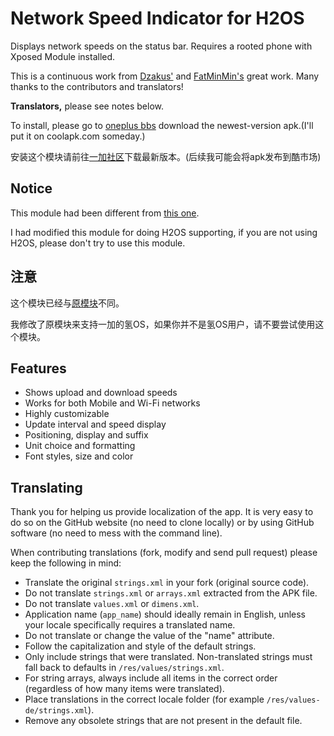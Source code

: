 Network Speed Indicator for H2OS
=======================

Displays network speeds on the status bar. Requires a rooted phone with Xposed Module installed.

This is a continuous work from [Dzakus'](http://repo.xposed.info/module/pl.com.android.networkspeedindicator) and [FatMinMin's](http://repo.xposed.info/module/tw.fatminmin.xposed.networkspeedindicator) great work. Many thanks to the contributors and translators!

**Translators,** please see notes below.

To install, please go to [oneplus bbs](http://www.oneplusbbs.com/thread-2881051-1-1.html) download the newest-version apk.(I'll put it on coolapk.com someday.)

安装这个模块请前往[一加社区](http://www.oneplusbbs.com/thread-2881051-1-1.html)下载最新版本。(后续我可能会将apk发布到酷市场)


Notice
--------
This module had been different from [this one](https://github.com/chiehmin/Xposed-NetworkSpeedIndicator).

I had modified this module for doing H2OS supporting, if you are not using H2OS, please don't try to use this module.

注意
--------
这个模块已经与[原模块](https://github.com/chiehmin/Xposed-NetworkSpeedIndicator)不同。

我修改了原模块来支持一加的氢OS，如果你并不是氢OS用户，请不要尝试使用这个模块。

Features
--------
 * Shows upload and download speeds
 * Works for both Mobile and Wi-Fi networks
 * Highly customizable
  * Update interval and speed display
  * Positioning, display and suffix
  * Unit choice and formatting
  * Font styles, size and color

Translating
-----------
Thank you for helping us provide localization of the app. It is very easy to do so on the GitHub website (no need to clone locally) or by using GitHub software (no need to mess with the command line).

When contributing translations (fork, modify and send pull request) please keep the following in mind:
 * Translate the original `strings.xml` in your fork (original source code).
 * Do not translate `strings.xml` or `arrays.xml` extracted from the APK file.
 * Do not translate `values.xml` or `dimens.xml`.
 * Application name (`app_name`) should ideally remain in English, unless your locale specifically requires a translated name.
 * Do not translate or change the value of the "name" attribute.
 * Follow the capitalization and style of the default strings.
 * Only include strings that were translated. Non-translated strings must fall back to defaults in `/res/values/strings.xml`.
 * For string arrays, always include all items in the correct order (regardless of how many items were translated).
 * Place translations in the correct locale folder (for example `/res/values-de/strings.xml`).
 * Remove any obsolete strings that are not present in the default file.
